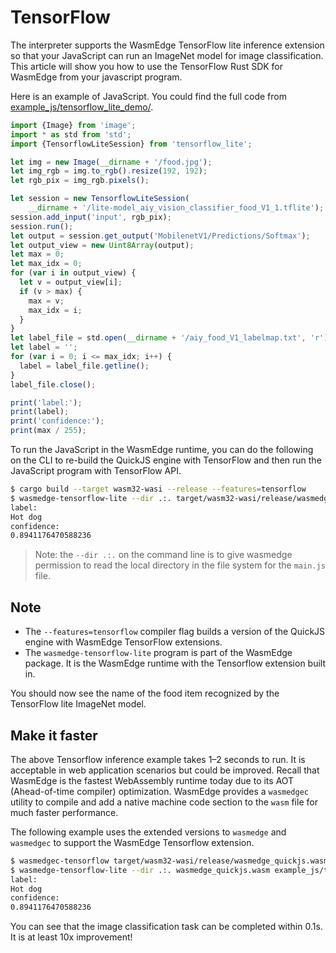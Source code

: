 # TensorFlow

The interpreter supports the WasmEdge TensorFlow lite inference extension so that your JavaScript can run an ImageNet model for image classification. This article will show you how to use the TensorFlow Rust SDK for WasmEdge from your javascript program.

Here is an example of JavaScript. You could find the full code from [example_js/tensorflow_lite_demo/](https://github.com/second-state/wasmedge-quickjs/tree/main/example_js/tensorflow_lite_demo).

```javascript
import {Image} from 'image';
import * as std from 'std';
import {TensorflowLiteSession} from 'tensorflow_lite';

let img = new Image(__dirname + '/food.jpg');
let img_rgb = img.to_rgb().resize(192, 192);
let rgb_pix = img_rgb.pixels();

let session = new TensorflowLiteSession(
    __dirname + '/lite-model_aiy_vision_classifier_food_V1_1.tflite');
session.add_input('input', rgb_pix);
session.run();
let output = session.get_output('MobilenetV1/Predictions/Softmax');
let output_view = new Uint8Array(output);
let max = 0;
let max_idx = 0;
for (var i in output_view) {
  let v = output_view[i];
  if (v > max) {
    max = v;
    max_idx = i;
  }
}
let label_file = std.open(__dirname + '/aiy_food_V1_labelmap.txt', 'r');
let label = '';
for (var i = 0; i <= max_idx; i++) {
  label = label_file.getline();
}
label_file.close();

print('label:');
print(label);
print('confidence:');
print(max / 255);
```

To run the JavaScript in the WasmEdge runtime, you can do the following on the CLI to re-build the QuickJS engine with TensorFlow and then run the JavaScript program with TensorFlow API.

```bash
$ cargo build --target wasm32-wasi --release --features=tensorflow
$ wasmedge-tensorflow-lite --dir .:. target/wasm32-wasi/release/wasmedge_quickjs.wasm example_js/tensorflow_lite_demo/main.js
label:
Hot dog
confidence:
0.8941176470588236
```

> Note: the `--dir .:.` on the command line is to give wasmedge permission to read the local directory in the file system for the `main.js` file.

## Note

* The `--features=tensorflow` compiler flag builds a version of the QuickJS engine with WasmEdge TensorFlow extensions.
* The `wasmedge-tensorflow-lite` program is part of the WasmEdge package. It is the WasmEdge runtime with the Tensorflow extension built in.

You should now see the name of the food item recognized by the TensorFlow lite ImageNet model.

## Make it faster

The above Tensorflow inference example takes 1–2 seconds to run. It is acceptable in web application scenarios but could be improved. Recall that WasmEdge is the fastest WebAssembly runtime today due to its AOT (Ahead-of-time compiler) optimization. WasmEdge provides a `wasmedgec` utility to compile and add a native machine code section to the `wasm` file for much faster performance.

The following example uses the extended versions to `wasmedge` and `wasmedgec` to support the WasmEdge Tensorflow extension.

```bash
$ wasmedgec-tensorflow target/wasm32-wasi/release/wasmedge_quickjs.wasm wasmedge_quickjs.wasm
$ wasmedge-tensorflow-lite --dir .:. wasmedge_quickjs.wasm example_js/tensorflow_lite_demo/main.js
label:
Hot dog
confidence:
0.8941176470588236
```

You can see that the image classification task can be completed within 0.1s. It is at least 10x improvement!

